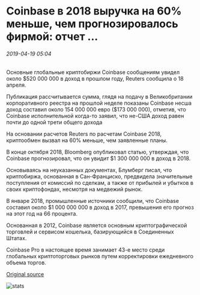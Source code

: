 # Coinbase в 2018 выручка на 60% меньше, чем прогнозировалось фирмой: отчет ...

###### 2019-04-19 05:04

Основные глобальные криптобиржи Coinbase сообщениям увидел около $520 000 000 в доход в прошлом году, Reuters сообщила о 18 апреля.

Публикация рассчитывается сумма, глядя на подачу в Великобритании корпоративного реестра на прошлой неделе показаны Coinbase несша доход составил около 154 000 000 евро ($173 000 000), отметив, что Coinbase исполнительной когда-то заявил, что не-США доход равен почти до одной трети общего дохода

На основании расчетов Reuters по расчетам Coinbase 2018, криптообмен вызвал на 60% меньше, чем заявленные планы.

В конце октября 2018, Bloomberg опубликовал статью, утверждая, что Coinbase прогнозировал, что он увидит $1 300 000 000 в доход в 2018.

Основываясь на неуказанных документах, Блумберг писал, что криптобиржа, основанная в Сан-Франциско, предвидела значительные поступления от комиссий по сделкам, а также от прибылей и убытков в своих криптофондах, несмотря на медвежий рынок.

В январе 2018, промышленные источники сообщили, что Coinbase составил около $1 000 000 000 в доход в 2017, превышения его прогноз на этот год на 66 процента.

Основанная в 2012, Coinbase является основным криптографической торговлей и сервисом кошелька, базирующийся в Соединенных Штатах.

Coinbase Pro в настоящее время занимает 43-е место среди глобальных криптоторговых рынков путем корректировки ежедневного объема торгов.

[Original source](https://cointelegraph.com/news/coinbases-2018-revenue-is-60-less-than-projected-by-the-firm-report)

![stats](https://c.statcounter.com/11760860/0/a89fa40b/1/ "stats")